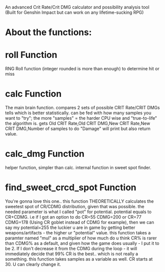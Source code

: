 An advanced Crit Rate/Crit DMG calculator and possibility analysis tool (Built for Genshin Impact but can work on any lifetime-sucking RPG)

# About the functions:
# roll Function
RNG Roll function (integer rounded is more than enough) to determine hit or miss

# calc Function
The main brain function.
compares 2 sets of possible CRIT Rate/CRIT DMGs
tells which is better statistically.
can be fed with how many samples you want to "try";
the more "samples" = the harder CPU wise and "true-to-life" the algorithm is.
gets Old CRIT Rate,Old CRIT DMG,New CRIT Rate,New CRIT DMG,Number of samples to do "Damage"
will print but also return value.


# calc_dmg Function
helper function, simpler than calc.
internal function in sweet spot finder.


# find_sweet_crcd_spot Function
You're gonna love this one..
this function THEORETICALLY calculates the sweetest spot of CR/CDMG distribution, given that was possible.
the needed parameter is what I called "pot" for potential.
potential equals to CR+CDMG. i.e if I got an option to do CR=55 CDMG=200 or CR=77 CDMG=178 (Using CR goblet instead of CDMG for example), then we can say my potential=255
the luckier u are in game by getting better weapons/artifacts - the higher ur "potential" value.
this function takes a paramter named "mul" as a multiplier of how much do u think CR% is rarer than CDMG%
as a default, and given how the game does usually - I put it to be 2. If I don't decrease it from the CDMG during the loop - it will immediately decide that 99% CR is the best.. which is not really a something.
this function takes samples as a variable as well.
CR starts at 30. U can clearly change it.
